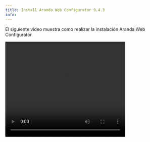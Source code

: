```yaml
---
title: Install Aranda Web Configurator 9.4.3
info:
---
```


El siguiente video muestra como realizar la instalación Aranda Web Configurator.



<video width="380" height="300" controls> <source src="https://arandasoftware.sharepoint.com/sites/Documentacion-RepositorioPortalDoc/Documentos%20compartidos/Repositorio%20Portal%20Doc/ASDK%20v8/1.2%20ASDKv8/1.2.1.3%20Descarga%20Fuentes%20e%20Instalacion/1.2.1.3.3%20Install%20WebConfigurator%209.4.3.mp4?App=OneDriveWebVideo" type="video/mp4"> Your browser does not support the video tag. </video>

